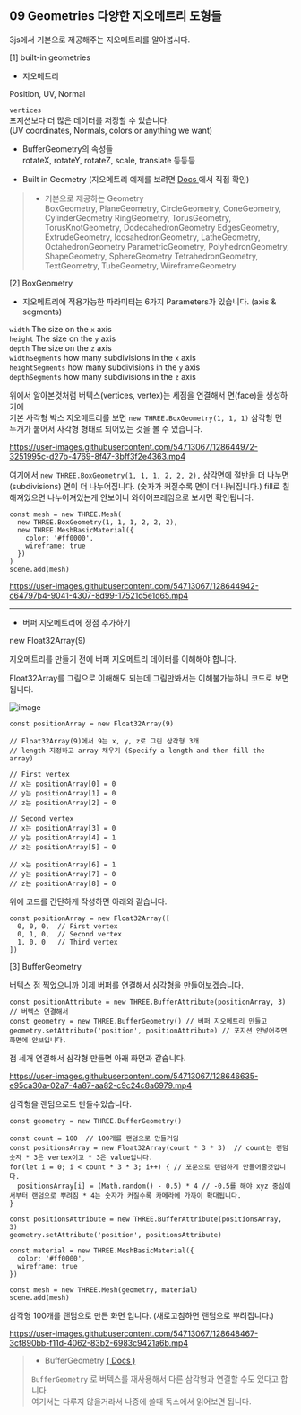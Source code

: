 ## 09 Geometries 다양한 지오메트리 도형들

3js에서 기본으로 제공해주는 지오메트리를 알아봅시다.

[1] built-in geometries

- 지오메트리

Position, UV, Normal

`vertices`  
포지션보다 더 많은 데이터를 저장할 수 있습니다.  
(UV coordinates, Normals, colors or anything we want)

- BufferGeometry의 속성들  
rotateX, rotateY, rotateZ, scale, translate 등등등

- Built in Geometry (지오메트리 예제를 보려면 [ Docs ](https://threejs.org/docs/index.html?q=geometry#api/en/geometries/BoxGeometry) 에서 직접 확인)

> - 기본으로 제공하는 Geometry  
BoxGeometry, PlaneGeometry, CircleGeometry, ConeGeometry, CylinderGeometry
RingGeometry, TorusGeometry, TorusKnotGeometry, DodecahedronGeometry
EdgesGeometry, ExtrudeGeometry, IcosahedronGeometry, LatheGeometry, OctahedronGeometry
ParametricGeometry, PolyhedronGeometry, ShapeGeometry, SphereGeometry
TetrahedronGeometry, TextGeometry, TubeGeometry, WireframeGeometry

[2] BoxGeometry

- 지오메트리에 적용가능한 파라미터는 6가지 Parameters가 있습니다. (axis & segments)  

`width` The size on the `x` axis  
`height` The size on the `y` axis  
`depth` The size on the `z` axis  
`widthSegments` how many subdivisions in the `x` axis  
`heightSegments` how many subdivisions in the `y` axis  
`depthSegments` how many subdivisions in the `z` axis

위에서 알아본것처럼 버텍스(vertices, vertex)는 세점을 연결해서 면(face)을 생성하기에  
기본 사각형 박스 지오메트리를 보면 `new THREE.BoxGeometry(1, 1, 1)` 삼각형 면  
두개가 붙어서 사각형 형태로 되어있는 것을 볼 수 있습니다.

https://user-images.githubusercontent.com/54713067/128644972-3251995c-d27b-4769-8f47-3bff3f2e4363.mp4


여기에서 `new THREE.BoxGeometry(1, 1, 1, 2, 2, 2),` 삼각면에 절반을 더 나누면 (subdivisions) 면이 더 나누어집니다. (숫자가 커질수록 면이 더 나눠집니다.)
fill로 칠해져있으면 나누어져있는게 안보이니 와이어프레임으로 보시면 확인됩니다.

```
const mesh = new THREE.Mesh(
  new THREE.BoxGeometry(1, 1, 1, 2, 2, 2),
  new THREE.MeshBasicMaterial({
    color: '#ff0000',
    wireframe: true
  })
)
scene.add(mesh)
```

https://user-images.githubusercontent.com/54713067/128644942-c64797b4-9041-4307-8d99-17521d5e1d65.mp4

<hr/>

- 버퍼 지오메트리에 정점 추가하기

new Float32Array(9)

지오메트리를 만들기 전에 버퍼 지오메트리 데이터를 이해해야 합니다.

Float32Array를 그림으로 이해해도 되는데 그림만봐서는 이해불가능하니 코드로 보면됩니다.

![image](https://user-images.githubusercontent.com/54713067/128646192-e28d2909-8382-46c6-8402-6d392e04dce9.png)

```
const positionArray = new Float32Array(9)

// Float32Array(9)에서 9는 x, y, z로 그린 삼각형 3개
// length 지정하고 array 채우기 (Specify a length and then fill the array)

// First vertex
// x는 positionArray[0] = 0
// y는 positionArray[1] = 0
// z는 positionArray[2] = 0

// Second vertex
// x는 positionArray[3] = 0
// y는 positionArray[4] = 1
// z는 positionArray[5] = 0

// x는 positionArray[6] = 1
// y는 positionArray[7] = 0
// z는 positionArray[8] = 0
```

위에 코드를 간단하게 작성하면 아래와 같습니다.

```
const positionArray = new Float32Array([
  0, 0, 0,  // First vertex
  0, 1, 0,  // Second vertex
  1, 0, 0   // Third vertex
])
```

[3] BufferGeometry

버텍스 점 찍었으니까 이제 버퍼를 연결해서 삼각형을 만들어보겠습니다.

```
const positionAttribute = new THREE.BufferAttribute(positionArray, 3) // 버텍스 연결해서
const geometry = new THREE.BufferGeometry() // 버퍼 지오메트리 만들고
geometry.setAttribute('position', positionAttribute) // 포지션 안넣어주면 화면에 안보입니다.
```

점 세개 연결해서 삼각형 만들면 아래 화면과 같습니다.

https://user-images.githubusercontent.com/54713067/128646635-e95ca30a-02a7-4a87-aa82-c9c24c8a6979.mp4

삼각형을 랜덤으로도 만들수있습니다.

```
const geometry = new THREE.BufferGeometry()

const count = 100  // 100개를 랜덤으로 만들거임
const positionsArray = new Float32Array(count * 3 * 3)  // count는 랜덤숫자 * 3은 vertex이고 * 3은 value입니다.
for(let i = 0; i < count * 3 * 3; i++) { // 포문으로 랜덤하게 만들어줄것입니다.
  positionsArray[i] = (Math.random() - 0.5) * 4 // -0.5를 해야 xyz 중심에서부터 랜덤으로 뿌려짐 * 4는 숫자가 커질수록 카메라에 가까이 확대됩니다.
}

const positionsAttribute = new THREE.BufferAttribute(positionsArray, 3)  
geometry.setAttribute('position', positionsAttribute)

const material = new THREE.MeshBasicMaterial({
  color: '#ff0000',
  wireframe: true
})

const mesh = new THREE.Mesh(geometry, material)
scene.add(mesh)
```

삼각형 100개를 랜덤으로 만든 화면 입니다. (새로고침하면 랜덤으로 뿌려집니다.)

https://user-images.githubusercontent.com/54713067/128648467-3cf890bb-f11d-4062-83b2-6983c9421a6b.mp4


> - BufferGeometry [( Docs )](https://threejs.org/docs/index.html?q=geometry#api/en/core/BufferGeometry)
> 
> `BufferGeometry` 로 버텍스를 재사용해서 다른 삼각형과 연결할 수도 있다고 합니다.  
여기서는 다루지 않을거라서 나중에 쓸때 독스에서 읽어보면 됩니다.
> 




